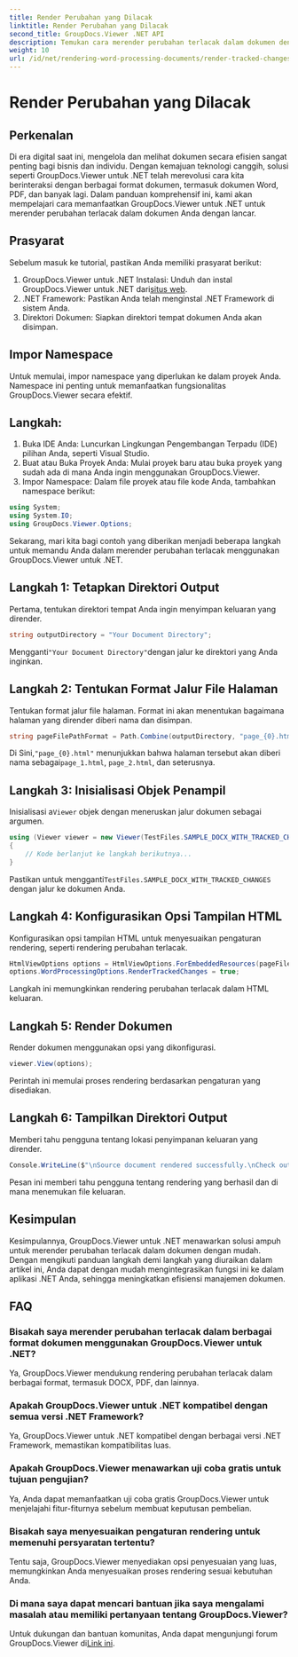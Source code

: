 ```yaml
---
title: Render Perubahan yang Dilacak
linktitle: Render Perubahan yang Dilacak
second_title: GroupDocs.Viewer .NET API
description: Temukan cara merender perubahan terlacak dalam dokumen dengan mudah menggunakan GroupDocs.Viewer untuk .NET. Tingkatkan efisiensi manajemen dokumen Anda.
weight: 10
url: /id/net/rendering-word-processing-documents/render-tracked-changes/
---
```


# Render Perubahan yang Dilacak

## Perkenalan
Di era digital saat ini, mengelola dan melihat dokumen secara efisien sangat penting bagi bisnis dan individu. Dengan kemajuan teknologi canggih, solusi seperti GroupDocs.Viewer untuk .NET telah merevolusi cara kita berinteraksi dengan berbagai format dokumen, termasuk dokumen Word, PDF, dan banyak lagi. Dalam panduan komprehensif ini, kami akan mempelajari cara memanfaatkan GroupDocs.Viewer untuk .NET untuk merender perubahan terlacak dalam dokumen Anda dengan lancar.
## Prasyarat
Sebelum masuk ke tutorial, pastikan Anda memiliki prasyarat berikut:
1. GroupDocs.Viewer untuk .NET Instalasi: Unduh dan instal GroupDocs.Viewer untuk .NET dari[situs web](https://releases.groupdocs.com/viewer/net/).
2. .NET Framework: Pastikan Anda telah menginstal .NET Framework di sistem Anda.
3. Direktori Dokumen: Siapkan direktori tempat dokumen Anda akan disimpan.

## Impor Namespace
Untuk memulai, impor namespace yang diperlukan ke dalam proyek Anda. Namespace ini penting untuk memanfaatkan fungsionalitas GroupDocs.Viewer secara efektif.
## Langkah:
1. Buka IDE Anda: Luncurkan Lingkungan Pengembangan Terpadu (IDE) pilihan Anda, seperti Visual Studio.
2. Buat atau Buka Proyek Anda: Mulai proyek baru atau buka proyek yang sudah ada di mana Anda ingin menggunakan GroupDocs.Viewer.
3. Impor Namespace: Dalam file proyek atau file kode Anda, tambahkan namespace berikut:
```csharp
using System;
using System.IO;
using GroupDocs.Viewer.Options;
```

Sekarang, mari kita bagi contoh yang diberikan menjadi beberapa langkah untuk memandu Anda dalam merender perubahan terlacak menggunakan GroupDocs.Viewer untuk .NET.
## Langkah 1: Tetapkan Direktori Output
Pertama, tentukan direktori tempat Anda ingin menyimpan keluaran yang dirender.
```csharp
string outputDirectory = "Your Document Directory";
```
 Mengganti`"Your Document Directory"`dengan jalur ke direktori yang Anda inginkan.
## Langkah 2: Tentukan Format Jalur File Halaman
Tentukan format jalur file halaman. Format ini akan menentukan bagaimana halaman yang dirender diberi nama dan disimpan.
```csharp
string pageFilePathFormat = Path.Combine(outputDirectory, "page_{0}.html");
```
 Di Sini,`"page_{0}.html"` menunjukkan bahwa halaman tersebut akan diberi nama sebagai`page_1.html`, `page_2.html`, dan seterusnya.
## Langkah 3: Inisialisasi Objek Penampil
 Inisialisasi a`Viewer` objek dengan meneruskan jalur dokumen sebagai argumen.
```csharp
using (Viewer viewer = new Viewer(TestFiles.SAMPLE_DOCX_WITH_TRACKED_CHANGES))
{
    // Kode berlanjut ke langkah berikutnya...
}
```
 Pastikan untuk mengganti`TestFiles.SAMPLE_DOCX_WITH_TRACKED_CHANGES` dengan jalur ke dokumen Anda.
## Langkah 4: Konfigurasikan Opsi Tampilan HTML
Konfigurasikan opsi tampilan HTML untuk menyesuaikan pengaturan rendering, seperti rendering perubahan terlacak.
```csharp
HtmlViewOptions options = HtmlViewOptions.ForEmbeddedResources(pageFilePathFormat);
options.WordProcessingOptions.RenderTrackedChanges = true;
```
Langkah ini memungkinkan rendering perubahan terlacak dalam HTML keluaran.
## Langkah 5: Render Dokumen
Render dokumen menggunakan opsi yang dikonfigurasi.
```csharp
viewer.View(options);
```
Perintah ini memulai proses rendering berdasarkan pengaturan yang disediakan.
## Langkah 6: Tampilkan Direktori Output
Memberi tahu pengguna tentang lokasi penyimpanan keluaran yang dirender.
```csharp
Console.WriteLine($"\nSource document rendered successfully.\nCheck output in {outputDirectory}.");
```
Pesan ini memberi tahu pengguna tentang rendering yang berhasil dan di mana menemukan file keluaran.

## Kesimpulan
Kesimpulannya, GroupDocs.Viewer untuk .NET menawarkan solusi ampuh untuk merender perubahan terlacak dalam dokumen dengan mudah. Dengan mengikuti panduan langkah demi langkah yang diuraikan dalam artikel ini, Anda dapat dengan mudah mengintegrasikan fungsi ini ke dalam aplikasi .NET Anda, sehingga meningkatkan efisiensi manajemen dokumen.
## FAQ
### Bisakah saya merender perubahan terlacak dalam berbagai format dokumen menggunakan GroupDocs.Viewer untuk .NET?
Ya, GroupDocs.Viewer mendukung rendering perubahan terlacak dalam berbagai format, termasuk DOCX, PDF, dan lainnya.
### Apakah GroupDocs.Viewer untuk .NET kompatibel dengan semua versi .NET Framework?
Ya, GroupDocs.Viewer untuk .NET kompatibel dengan berbagai versi .NET Framework, memastikan kompatibilitas luas.
### Apakah GroupDocs.Viewer menawarkan uji coba gratis untuk tujuan pengujian?
Ya, Anda dapat memanfaatkan uji coba gratis GroupDocs.Viewer untuk menjelajahi fitur-fiturnya sebelum membuat keputusan pembelian.
### Bisakah saya menyesuaikan pengaturan rendering untuk memenuhi persyaratan tertentu?
Tentu saja, GroupDocs.Viewer menyediakan opsi penyesuaian yang luas, memungkinkan Anda menyesuaikan proses rendering sesuai kebutuhan Anda.
### Di mana saya dapat mencari bantuan jika saya mengalami masalah atau memiliki pertanyaan tentang GroupDocs.Viewer?
 Untuk dukungan dan bantuan komunitas, Anda dapat mengunjungi forum GroupDocs.Viewer di[Link ini](https://forum.groupdocs.com/c/viewer/9).
